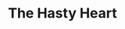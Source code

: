 ---
title: The Hasty Heart
year: 1955
opening_date: 1955-01-19
closing_date: 1955-01-29
layout: productions
image:
image_caption:
image_credit:
playbill: 
category: 
Theatre: Theatre Jacksonville
Venue: Little Theatre
cast:
  Blossom: L.J. Gift
  Colonel: Don Heebner
  Digger: James Osbaldeston
  Kiwi: Phil Meunier
  Lachlen: George Durney
  Margaret: Barbara Meyer
  Orderly: Larry Maher
  Tommy: Norman Rickard
  Yank: Bob Green
crew:
  Assistant Director: Jeanne Strickland
  Book holder:
    - Betty Ogilvie
    - Ruth Klein
  Construction and painting:
    - Nina Branch
    - Hank Duval
    - Eileen Duval
    - Nat Nunn
    - James Donaldson
    - Bronston Cass
    - Esther Barnes
    - Louise Peairs
    - Yvonne Smith
    - Budd Porter
    - Betty Schoenberger
    - Don Anderson
    - Peggy Gift
    - Margaret Burt
    - Jerry Fletcher
    - Laurel Barton
    - Anne Rogers
    - Mary Wallis
    - Jan Meunier
    - Bill Desinger
    - Eula Mae Snow
    - Judith Snow
    - Fritz Gypson
    - Mel Barnett
    - Elaine Barnert
    - L.J. Gift
  Director: Paul Geisenhof
  Light Controls: Nat Nunn
  Make-up Assistant:
    - Elva Stein
    - Peggy Gift
    - Eileen Duval
    - Jerry Fletcher
    - Jocelyn Brown
    - Polly Clendening
  Make-up Chairman: Eula Mae Snow
  Properties Assistant:
    - Margaret Burt
    - Anne Rogers
    - Millie Barnert
    - Jane White
  Properties Chairman: Walter Gomel
  Setting and Technical Direction: George A. Ramsey, Jr.
  Sound and Music: Alice Nunn
  Stage Manager: James Donaldson
  Wardrobe Assistant:
    - Eileen Duval
    - Susan Schearer
    - Mason Darby
    - Betty Groves
    - Iris Ann Taylor
    - Dorothy Bassett
    - Leone Thurston
    - Betty Ogilvie
    - Caroline Rawls
    - Madelon Geisenhof
  Wardrobe Chairman: Virginia Gomel
orchestra:
external_links:
---